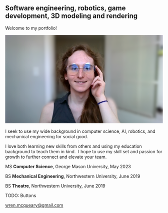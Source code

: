 ## Software engineering, robotics, game development, 3D modeling and rendering

Welcome to my portfolio!

![Wren_McQueary_Office_Photo_1_Blurred.png](/images/Wren_McQueary_Office_Photo_1_Blurred.png "Wren_McQueary_Office_Photo_1_Blurred.png")

I seek to use my wide background in computer science, AI, robotics, and mechanical engineering for social good.

I love both learning new skills from others and using my education background to teach them in kind.  I hope to use my skill set and passion for growth to further connect and elevate your team.

MS **Computer Science**, George Mason University, May 2023

BS **Mechanical Engineering**, Northwestern University, June 2019

BS **Theatre**, Northwestern University, June 2019

TODO: Buttons

wren.mcqueary@gmail.com
